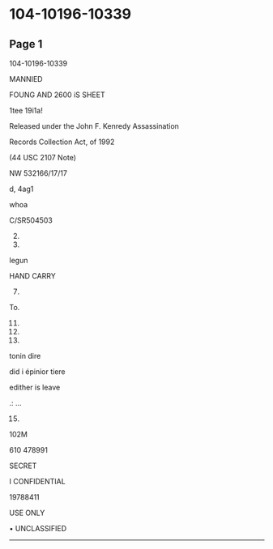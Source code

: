 # 104-10196-10339

## Page 1

104-10196-10339

MANNIED

FOUNG AND 2600 iS SHEET

1tee 19i1a!

Released under the John F. Kenredy Assassination

Records Collection Act, of 1992

(44 USC 2107 Note)

NW 532166/17/17

d, 4ag1

whoa

C/SR504503

2.

3.

legun

HAND CARRY

7.

To.

11.

12.

13.

tonin dire

did i épinior tiere

edither is leave

.: ...

15.

102M

610 478991

SECRET

I CONFIDENTIAL

19788411

USE ONLY

• UNCLASSIFIED

---

